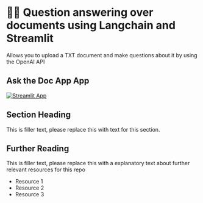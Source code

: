 # 🦜️🔗 Question answering over documents using Langchain and Streamlit

Allows you to upload a TXT document and make questions about it by using the OpenAI API 

## Ask the Doc App App

[![Streamlit App](https://static.streamlit.io/badges/streamlit_badge_black_white.svg)](https://starter-kit.streamlitapp.com/)

## Section Heading

This is filler text, please replace this with text for this section.

## Further Reading

This is filler text, please replace this with a explanatory text about further relevant resources for this repo
- Resource 1
- Resource 2
- Resource 3
